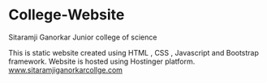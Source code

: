 # College-Website
Sitaramji Ganorkar Junior college of science 

This is static website created using HTML , CSS , Javascript and Bootstrap framework.
Website is hosted using Hostinger platform.
www.sitaramjiganorkarcollge.com
